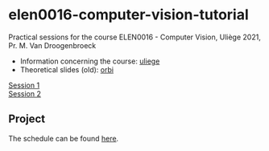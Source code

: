 # elen0016-computer-vision-tutorial

Practical sessions for the course ELEN0016 - Computer Vision, Uliège 2021, Pr. M. Van Droogenbroeck

- Information concerning the course: [uliege](https://www.programmes.uliege.be/cocoon/20212022/cours/ELEN0016-2.html)  
- Theoretical slides (old): [orbi](https://orbi.uliege.be/handle/2268/184667)  

[Session 1](https://github.com/rvandeghen/elen0016-computer-vision-tp/tree/master/notebooks/tutorial1/cv_tp1.ipynb)  
[Session 2](https://github.com/rvandeghen/elen0016-computer-vision-tp/tree/master/notebooks/tutorial2/cv_tp2.ipynb)  
<!-- [Session 3](https://github.com/rvandeghen/elen0016-computer-vision-tp/tree/master/notebooks/tutorial3/cv_tp3.ipynb)  
[Session 4 (Deep learning)](https://github.com/rvandeghen/elen0016-computer-vision-tp/tree/master/notebooks/tutorial4/cv_tp4.ipynb) -->


## Project

The schedule can be found [here](https://github.com/rvandeghen/elen0016-computer-vision-tp/tree/master/SCHEDULE.md).